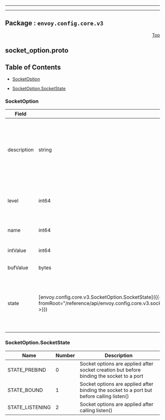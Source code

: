 
---

---

## Package : `envoy.config.core.v3`



<a name="top"></a>

<a name="API Reference for socket_option.proto"></a>
<p align="right"><a href="#top">Top</a></p>

## socket_option.proto


## Table of Contents
  - [SocketOption](#envoy.config.core.v3.SocketOption)

  - [SocketOption.SocketState](#envoy.config.core.v3.SocketOption.SocketState)






<a name="envoy.config.core.v3.SocketOption"></a>

### SocketOption



| Field | Type | Label | Description |
| ----- | ---- | ----- | ----------- |
| description | string |  | An optional name to give this socket option for debugging, etc. Uniqueness is not required and no special meaning is assumed. |
  | level | int64 |  | Corresponding to the level value passed to setsockopt, such as IPPROTO_TCP |
  | name | int64 |  | The numeric name as passed to setsockopt |
  | intValue | int64 |  | Because many sockopts take an int value. |
  | bufValue | bytes |  | Otherwise it's a byte buffer. |
  | state | [envoy.config.core.v3.SocketOption.SocketState]({{< versioned_link_path fromRoot="/reference/api/envoy.config.core.v3.socket_option#envoy.config.core.v3.SocketOption.SocketState" >}}) |  | The state in which the option will be applied. When used in BindConfig STATE_PREBIND is currently the only valid value. |
  




 <!-- end messages -->


<a name="envoy.config.core.v3.SocketOption.SocketState"></a>

### SocketOption.SocketState


| Name | Number | Description |
| ---- | ------ | ----------- |
| STATE_PREBIND | 0 | Socket options are applied after socket creation but before binding the socket to a port |
| STATE_BOUND | 1 | Socket options are applied after binding the socket to a port but before calling listen() |
| STATE_LISTENING | 2 | Socket options are applied after calling listen() |


 <!-- end enums -->

 <!-- end HasExtensions -->

 <!-- end services -->

